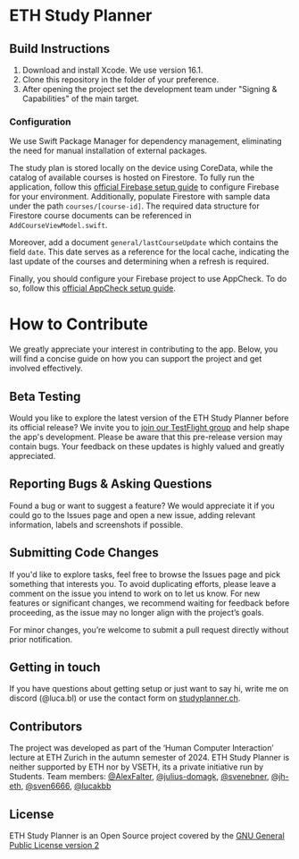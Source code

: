 # ETH Study Planner

## Build Instructions
1. Download and install Xcode. We use version 16.1.
2. Clone this repository in the folder of your preference.
3. After opening the project set the development team under "Signing & Capabilities" of the main target.

### Configuration
We use Swift Package Manager for dependency management, eliminating the need for manual installation of external packages.

The study plan is stored locally on the device using CoreData, while the catalog of available courses is hosted on Firestore. To fully run the application, follow this [official Firebase setup guide](https://firebase.google.com/docs/ios/setup) to configure Firebase for your environment.
Additionally, populate Firestore with sample data under the path ```courses/[course-id]```. The required data structure for Firestore course documents can be referenced in ```AddCourseViewModel.swift```. 

Moreover, add a document ```general/lastCourseUpdate``` which contains the field ```date```. This date serves as a reference for the local cache, indicating the last update of the courses and determining when a refresh is required.

Finally, you should configure your Firebase project to use AppCheck. To do so, follow this [official AppCheck setup guide](https://firebase.google.com/docs/app-check/ios/app-attest-provider).

# How to Contribute
We greatly appreciate your interest in contributing to the app. Below, you will find a concise guide on how you can support the project and get involved effectively.

## Beta Testing
Would you like to explore the latest version of the ETH Study Planner before its official release? We invite you to [join our TestFlight group](https://testflight.apple.com/join/zK7jb1FK) and help shape the app's development. Please be aware that this pre-release version may contain bugs. Your feedback on these updates is highly valued and greatly appreciated.

## Reporting Bugs & Asking Questions
Found a bug or want to suggest a feature? We would appreciate it if you could go to the Issues page and open a new issue, adding relevant information, labels and screenshots if possible.

## Submitting Code Changes
If you'd like to explore tasks, feel free to browse the Issues page and pick something that interests you. To avoid duplicating efforts, please leave a comment on the issue you intend to work on to let us know. For new features or significant changes, we recommend waiting for feedback before proceeding, as the issue may no longer align with the project’s goals.

For minor changes, you’re welcome to submit a pull request directly without prior notification.

## Getting in touch
If you have questions about getting setup or just want to say hi, write me on discord (@luca.bl) or use the contact form on [studyplanner.ch](studyplanner.ch).

## Contributors
The project was developed as part of the ‘Human Computer Interaction’ lecture at ETH Zurich in the autumn semester of 2024. ETH Study Planner is neither supported by ETH nor by VSETH, its a private initiative run by Students.
Team members: [@AlexFalter](https://github.com/AlexFalter), [@julius-domagk](https://github.com/julius-domagk), [@svenebner](https://github.com/svenebner), [@jh-eth](https://github.com/jh-eth), [@sven6666](https://github.com/sven6666), [@lucakbb](https://github.com/lucakbb)

## License
ETH Study Planner is an Open Source project covered by the [GNU General Public License version 2](/LICENSE)

